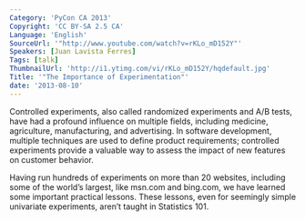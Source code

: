 ```yaml
---
Category: 'PyCon CA 2013'
Copyright: 'CC BY-SA 2.5 CA'
Language: 'English'
SourceUrl: '"http://www.youtube.com/watch?v=rKLo_mD152Y"'
Speakers: [Juan Lavista Ferres]
Tags: [talk]
ThumbnailUrl: 'http://i1.ytimg.com/vi/rKLo_mD152Y/hqdefault.jpg'
Title: '"The Importance of Experimentation"'
date: '2013-08-10'
---
```

Controlled experiments, also called randomized experiments and A/B tests, have had a profound influence on multiple fields, including medicine, agriculture, manufacturing, and advertising. In software development, multiple techniques are used to define product requirements; controlled experiments provide a valuable way to assess the impact of new features on customer behavior.

Having run hundreds of experiments on more than 20 websites, including some of the world’s largest, like msn.com and bing.com, we have learned some important practical lessons. These lessons, even for seemingly simple univariate experiments, aren’t taught in Statistics 101.